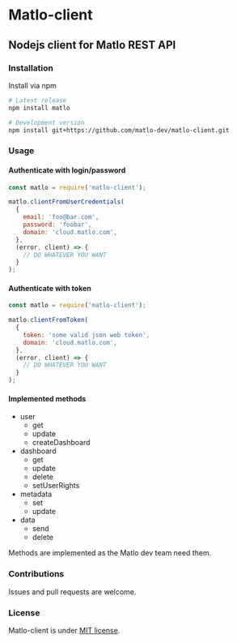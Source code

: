# Matlo-client

## Nodejs client for Matlo REST API

### Installation

Install via npm

```bash
# Latest release
npm install matlo

# Development version
npm install git+https://github.com/matlo-dev/matlo-client.git
```

### Usage

#### Authenticate with login/password

```js
const matlo = require('matlo-client');

matlo.clientFromUserCredentials(
  {
    email: 'foo@bar.com',
    password: 'foobar',
    domain: 'cloud.matlo.com',
  },
  (error, client) => {
    // DO WHATEVER YOU WANT
  }
);
```

#### Authenticate with token

```js
const matlo = require('matlo-client');

matlo.clientFromToken(
  {
    token: 'some valid json web token',
    domain: 'cloud.matlo.com',
  },
  (error, client) => {
    // DO WHATEVER YOU WANT
  }
);
```

#### Implemented methods

* user
  * get
  * update
  * createDashboard
* dashboard
  * get
  * update
  * delete
  * setUserRights
* metadata
  * set
  * update
* data
  * send
  * delete

Methods are implemented as the Matlo dev team need them.

### Contributions

Issues and pull requests are welcome.

### License

Matlo-client is under [MIT license](./LICENSE).
